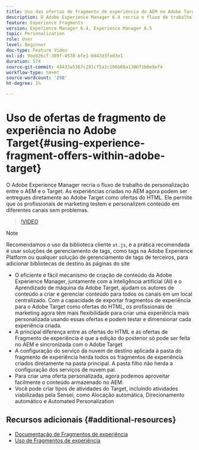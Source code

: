 ```yaml
---
title: Uso das ofertas de fragmento de experiência do AEM no Adobe Target
description: O Adobe Experience Manager 6.4 recria o fluxo de trabalho de personalização entre o AEM e o Target. As experiências criadas no AEM agora podem ser entregues diretamente ao Adobe Target como ofertas do HTML. Ele permite que os profissionais de marketing testem e personalizem conteúdo em diferentes canais sem problemas.
feature: Experience Fragments
version: Experience Manager 6.4, Experience Manager 6.5
topic: Personalization
role: User
level: Beginner
doc-type: Feature Video
exl-id: 9ee826cf-389f-4570-bfe1-0d43d3fed3e1
duration: 574
source-git-commit: 48433a5367c281cf5a1c106b08a1306f1b0e8ef4
workflow-type: tm+mt
source-wordcount: '298'
ht-degree: 1%

---
```


# Uso de ofertas de fragmento de experiência no Adobe Target{#using-experience-fragment-offers-within-adobe-target}

O Adobe Experience Manager recria o fluxo de trabalho de personalização entre o AEM e o Target. As experiências criadas no AEM agora podem ser entregues diretamente ao Adobe Target como ofertas do HTML. Ele permite que os profissionais de marketing testem e personalizem conteúdo em diferentes canais sem problemas.

>[!VIDEO](https://video.tv.adobe.com/v/22383?quality=12&learn=on)

>[!NOTE]
>
>Recomendamos o uso da biblioteca cliente `at.js`, e a prática recomendada é usar soluções de gerenciamento de tags, como tags na Adobe Experience Platform ou qualquer solução de gerenciamento de tags de terceiros, para adicionar bibliotecas de destino às páginas do site


* O eficiente e fácil mecanismo de criação de conteúdo da Adobe Experience Manager, juntamente com a Inteligência artificial (AI) e o Aprendizado de máquina da Adobe Target, ajudam os autores de conteúdo a criar e gerenciar conteúdo para todos os canais em um local centralizado. Com a capacidade de exportar fragmentos de experiência para o Adobe Target como ofertas do HTML, os profissionais de marketing agora têm mais flexibilidade para criar uma experiência mais personalizada usando essas ofertas e podem testar e dimensionar cada experiência criada.
* A principal diferença entre as ofertas do HTML e as ofertas de Fragmento de experiência é que a edição do posterior só pode ser feita no AEM e sincronizada com o Adobe Target
* A configuração do serviço da nuvem de destino aplicada à pasta do fragmento de experiência herda todos os fragmentos de experiência criados diretamente na pasta principal. A pasta filho não herda a configuração dos serviços de nuvem pai.
* Para criar uma oferta personalizada, agora podemos aproveitar facilmente o conteúdo armazenado no AEM.
* Você pode criar tipos de atividades do Target, incluindo atividades viabilizadas pela Sensei, como Alocação automática, Direcionamento automático e Automated Personalization

## Recursos adicionais {#additional-resources}

* [Documentação de Fragmentos de experiência](https://experienceleague.adobe.com/docs/experience-manager-65/authoring/authoring/experience-fragments.html?lang=pt-BR)
* [Uso de Fragmentos de experiência](/help/sites/experience-fragments/experience-fragments-feature-video-use.md)
